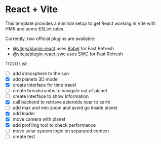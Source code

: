 # React + Vite

This template provides a minimal setup to get React working in Vite with HMR and some ESLint rules.

Currently, two official plugins are available:

- [@vitejs/plugin-react](https://github.com/vitejs/vite-plugin-react/blob/main/packages/plugin-react/README.md) uses [Babel](https://babeljs.io/) for Fast Refresh
- [@vitejs/plugin-react-swc](https://github.com/vitejs/vite-plugin-react-swc) uses [SWC](https://swc.rs/) for Fast Refresh

TODO List:

- [ ] add atmosphere to the sun
- [x] add planets 3D model
- [x] create interface for time travel
- [ ] create breadcrumbs to navigate out of planet
- [ ] create interface to show information
- [x] call backend to retrieve asteroids near to earth
- [ ] add max and min zoom and avoid go inside planet
- [x] add loader
- [x] move camera with planet
- [x] add profiling tool to check performance
- [ ] move solar system logic on separated context
- [ ] create test
